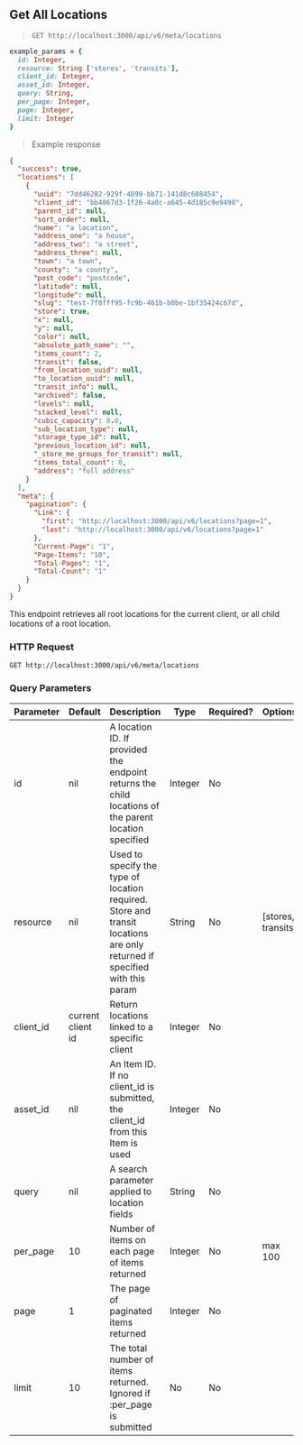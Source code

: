 ## Get All Locations

> `GET http://localhost:3000/api/v6/meta/locations`

```ruby
example_params = {
  id: Integer,
  resource: String ['stores', 'transits'],
  client_id: Integer,
  asset_id: Integer,
  query: String,
  per_page: Integer,
  page: Integer,
  limit: Integer
}
```


> Example response

```json
{
  "success": true,
  "locations": [
    {
      "uuid": "7dd46282-929f-4899-bb71-141d8c688454",
      "client_id": "bb4867d3-1f26-4a0c-a645-4d185c9e9498",
      "parent_id": null,
      "sort_order": null,
      "name": "a location",
      "address_one": "a house",
      "address_two": "a street",
      "address_three": null,
      "town": "a town",
      "county": "a county",
      "post_code": "postcode",
      "latitude": null,
      "longitude": null,
      "slug": "test-7f8fff95-fc9b-461b-b0be-1bf35424c67d",
      "store": true,
      "x": null,
      "y": null,
      "color": null,
      "absolute_path_name": "",
      "items_count": 2,
      "transit": false,
      "from_location_uuid": null,
      "to_location_uuid": null,
      "transit_info": null,
      "archived": false,
      "levels": null,
      "stacked_level": null,
      "cubic_capacity": 0.0,
      "sub_location_type": null,
      "storage_type_id": null,
      "previous_location_id": null,
      "_store_me_groups_for_transit": null,
      "items_total_count": 0,
      "address": "full address"
    }
  ],
  "meta": {
    "pagination": {
      "Link": {
        "first": "http://localhost:3000/api/v6/locations?page=1",
        "last": "http://localhost:3000/api/v6/locations?page=1"
      },
      "Current-Page": "1",
      "Page-Items": "10",
      "Total-Pages": "1",
      "Total-Count": "1"
    }
  }
}
```

This endpoint retrieves all root locations for the current client, or all child locations of a root location.

### HTTP Request

`GET http://localhost:3000/api/v6/meta/locations`

### Query Parameters

Parameter | Default | Description | Type | Required? | Options
--------- | ------- | ----------- | ---- | -------- | -------
id | nil | A location ID. If provided the endpoint returns the child locations of the parent location specified | Integer | No
resource | nil | Used to specify the type of location required. Store and transit locations are only returned if specified with this param | String | No | [stores, transits]
client_id | current client id | Return locations linked to a specific client | Integer | No
asset_id | nil | An Item ID. If no client_id is submitted, the client_id from this Item is used | Integer | No
query | nil | A search parameter applied to location fields | String | No | 
per_page | 10 | Number of items on each page of items returned | Integer | No | max 100
page | 1 | The page of paginated items returned | Integer | No | 
limit | 10 | The total number of items returned. Ignored if :per_page is submitted | No | No | 

